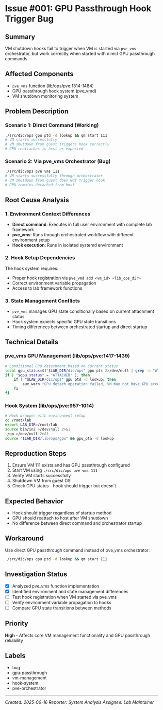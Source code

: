 # Issue #001: GPU Passthrough Hook Trigger Bug

## Summary
VM shutdown hooks fail to trigger when VM is started via `pve_vms` orchestrator, but work correctly when started with direct GPU passthrough commands.

## Affected Components
- `pve_vms` function (lib/ops/pve:1314-1484)
- GPU passthrough hook system (pve_vmd)
- VM shutdown monitoring system

## Problem Description

### Scenario 1: Direct Command (Working)
```bash
./src/dic/ops gpu ptd -d lookup && qm start 111
# VM starts successfully
# VM shutdown from guest triggers hook correctly
# GPU reattaches to host as expected
```

### Scenario 2: Via pve_vms Orchestrator (Bug)
```bash
./src/dic/ops pve vms 111
# VM starts successfully through orchestrator
# VM shutdown from guest does NOT trigger hook
# GPU remains detached from host
```

## Root Cause Analysis

### 1. Environment Context Differences
- **Direct command**: Executes in full user environment with complete lab framework
- **pve_vms**: Runs through orchestrated workflow with different environment setup
- **Hook execution**: Runs in isolated systemd environment

### 2. Hook Setup Dependencies
The hook system requires:
- Proper hook registration via `pve_vmd add <vm_id> <lib_ops_dir>`
- Correct environment variable propagation
- Access to lab framework functions

### 3. State Management Conflicts
- `pve_vms` manages GPU state conditionally based on current attachment status
- Hook system expects specific GPU state transitions
- Timing differences between orchestrated startup and direct startup

## Technical Details

### pve_vms GPU Management (lib/ops/pve:1417-1439)
```bash
# Conditional GPU detachment based on current status
local gpu_status=$("$LAB_DIR/dic/ops" gpu pts 2>/dev/null | grep -o "ATTACHED\|DETACHED" | head -n1)
if [ "$gpu_status" = "ATTACHED" ]; then
    if ! "$LAB_DIR/dic/ops" gpu ptd -d lookup; then
        aux_warn "GPU detach operation failed, VM may not have GPU access"
    fi
fi
```

### Hook System (lib/ops/pve:957-1014)
```bash
# Hook wrapper with environment setup
cd /root/lab
export LAB_DIR=/root/lab
source bin/ini >/dev/null 2>&1
./go >/dev/null 2>&1
source "$LAB_DIR/lib/ops/gpu" && gpu_pta -d lookup
```

## Reproduction Steps
1. Ensure VM 111 exists and has GPU passthrough configured
2. Start VM using `./src/dic/ops pve vms 111`
3. Verify VM starts successfully
4. Shutdown VM from guest OS
5. Check GPU status - hook should trigger but doesn't

## Expected Behavior
- Hook should trigger regardless of startup method
- GPU should reattach to host after VM shutdown
- No difference between direct command and orchestrator startup

## Workaround
Use direct GPU passthrough command instead of pve_vms orchestrator:
```bash
./src/dic/ops gpu ptd -d lookup && qm start 111
```

## Investigation Status
- [x] Analyzed pve_vms function implementation
- [x] Identified environment and state management differences
- [ ] Test hook registration when VM started via pve_vms
- [ ] Verify environment variable propagation to hooks
- [ ] Compare GPU state transitions between methods

## Priority
**High** - Affects core VM management functionality and GPU passthrough reliability

## Labels
- bug
- gpu-passthrough
- vm-management
- hook-system
- pve-orchestrator

---
*Created: 2025-06-16*
*Reporter: System Analysis*
*Assignee: Lab Maintainer*